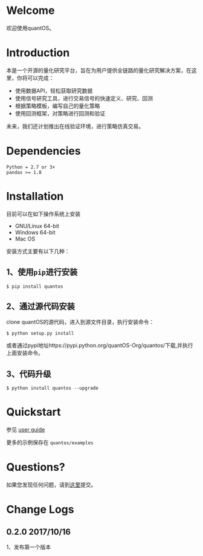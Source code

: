 
# Welcome
欢迎使用quantOS。

# Introduction
本是一个开源的量化研究平台，旨在为用户提供全链路的量化研究解决方案，在这里，你将可以完成：

- 使用数据API，轻松获取研究数据
- 使用信号研究工具，进行交易信号的快速定义、研究、回测
- 根据策略模板，编写自己的量化策略
- 使用回测框架，对策略进行回测和验证

未来，我们还计划推出在线验证环境，进行策略仿真交易。


# Dependencies

	Python = 2.7 or 3+
	pandas >= 1.8
	

# Installation

目前可以在如下操作系统上安装

-  GNU/Linux 64-bit
-  Windows 64-bit
-  Mac OS

安装方式主要有以下几种：

1、使用``pip``进行安装
-----------------------
    $ pip install quantos

2、通过源代码安装
--------
clone quantOS的源代码，进入到源文件目录，执行安装命令：
	
	$ python setup.py install
或者通过pypi地址https://pypi.python.org/quantOS-Org/quantos/下载,并执行上面安装命令。

3、代码升级
--------

	$ python install quantos --upgrade

# Quickstart

参见 [user guide](doc/user_guide.md "user guide")


更多的示例保存在 ``quantos/examples`` 

Questions?
==========

如果您发现任何问题，请到[这里](https://github.com/quantOSorg/quantos/issues/new)提交。


Change Logs
=========

0.2.0 2017/10/16
----
1、发布第一个版本

